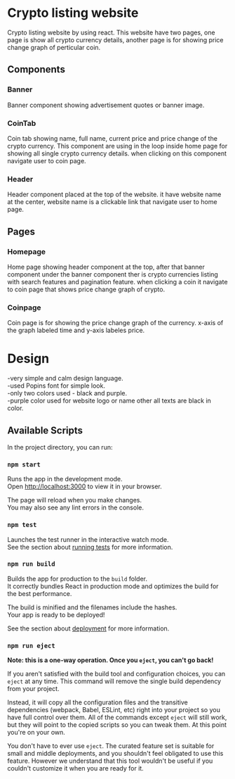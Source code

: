 
# Crypto listing website

  Crypto listing website by using react. This website have two pages, one page is show all crypto currency details, another page is for showing price   change graph of perticular coin.
  
## Components

  ### Banner
  
  Banner component showing advertisement quotes or banner image.
    
  ### CoinTab
  
  Coin tab showing name, full name, current price and price change of the crypto currency. This component are using in the loop inside home page for       showing all single crypto currency details. when clicking on this component navigate user to coin page.
    
  ### Header
  
   Header component placed at the top of the website. it have website name at the center, website name is a clickable link that navigate user to home        page.
    
 
 ## Pages
  
  ### Homepage
  
  Home page showing header component at the top, after that banner component under the banner component ther is crypto currencies listing with search       features and pagination feature. when clicking a coin it navigate to coin page that shows price change graph of crypto.
    
  ### Coinpage
  
  Coin page is for showing the price change graph of the currency. x-axis of the graph labeled time and y-axis labeles price.
  
  
# Design

  -very simple and calm design language.\
  -used Popins font for simple look.\
  -only two colors used - black and purple.\
  -purple color used for website logo or name other all texts are black in color.
  

## Available Scripts

In the project directory, you can run:

### `npm start`

Runs the app in the development mode.\
Open [http://localhost:3000](http://localhost:3000) to view it in your browser.

The page will reload when you make changes.\
You may also see any lint errors in the console.

### `npm test`

Launches the test runner in the interactive watch mode.\
See the section about [running tests](https://facebook.github.io/create-react-app/docs/running-tests) for more information.

### `npm run build`

Builds the app for production to the `build` folder.\
It correctly bundles React in production mode and optimizes the build for the best performance.

The build is minified and the filenames include the hashes.\
Your app is ready to be deployed!

See the section about [deployment](https://facebook.github.io/create-react-app/docs/deployment) for more information.

### `npm run eject`

**Note: this is a one-way operation. Once you `eject`, you can't go back!**

If you aren't satisfied with the build tool and configuration choices, you can `eject` at any time. This command will remove the single build dependency from your project.

Instead, it will copy all the configuration files and the transitive dependencies (webpack, Babel, ESLint, etc) right into your project so you have full control over them. All of the commands except `eject` will still work, but they will point to the copied scripts so you can tweak them. At this point you're on your own.

You don't have to ever use `eject`. The curated feature set is suitable for small and middle deployments, and you shouldn't feel obligated to use this feature. However we understand that this tool wouldn't be useful if you couldn't customize it when you are ready for it.


